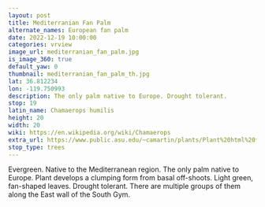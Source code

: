 ```yaml
---
layout: post
title: Mediterranian Fan Palm
alternate_names: European fan palm
date: 2022-12-19 10:00:00
categories: vrview
image_url: mediterranian_fan_palm.jpg
is_image_360: true
default_yaw: 0
thumbnail: mediterranian_fan_palm_th.jpg
lat: 36.812234
lon: -119.750993
description: The only palm native to Europe. Drought tolerant.
stop: 19
latin_name: Chamaerops humilis
height: 20
width: 20
wiki: https://en.wikipedia.org/wiki/Chamaerops
extra_url: https://www.public.asu.edu/~camartin/plants/Plant%20html%20files/chamaeropshumilis.html
stop_type: trees
---
```

Evergreen. Native to the Mediterranean region. The only palm native to Europe. Plant develops a clumping form from basal off-shoots. Light green, fan-shaped leaves. Drought tolerant. There are multiple groups of them along the East wall of the South Gym.